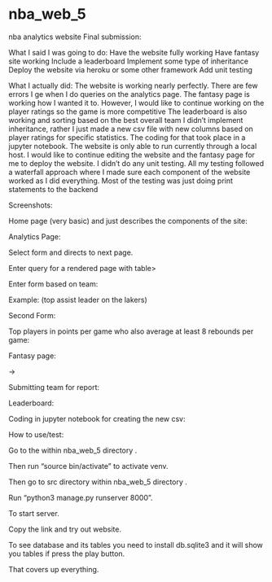 # nba_web_5
nba analytics website
Final submission:

What I said I was going to do:
Have the website fully working
Have fantasy site working
Include a leaderboard
Implement some type of inheritance
Deploy the website via heroku or some other framework
Add unit testing

What I actually did:
The website is working nearly perfectly. There are few errors I ge when I do queries on the analytics page. 
The fantasy page is working how I wanted it to. However, I would like to continue working on the player ratings so the game is more competitive
The leaderboard is also working and sorting based on the best overall team
I didn’t implement inheritance, rather I just made a new csv file with new columns based on player ratings for specific statistics. The coding for that took place in a jupyter notebook. 
The website is only able to run currently through a local host. I would like to continue editing the website and the fantasy page for me to deploy the website.
I didn’t do any unit testing. All my testing followed a waterfall approach where I made sure each component of the website worked as I did everything. Most of the testing was just doing print statements to the backend

Screenshots:

Home page (very basic) and just describes the components of the site:



Analytics Page:


Select form and directs to next page.














Enter query for a rendered page with table>



Enter form based on team:

Example: (top assist leader on the lakers)








Second Form:

Top players in points per game who also average at least 8 rebounds per game:




Fantasy page:



→


Submitting team for report:












Leaderboard:




Coding in jupyter notebook for creating the new csv:






How to use/test:

Go to the within nba_web_5 directory .

Then run “source bin/activate” to activate venv. 

Then go to src directory within nba_web_5 directory .

Run “python3 manage.py runserver 8000”.

To start server.

Copy the link and try out website.

To see database and its tables you need to install db.sqlite3 and it will show you tables if press the play button.

That covers up everything.




